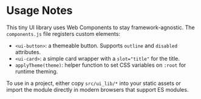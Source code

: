 # Usage Notes

This tiny UI library uses Web Components to stay framework-agnostic. The `components.js` file registers custom elements:

- `<ui-button>`: a themeable button. Supports `outline` and `disabled` attributes.
- `<ui-card>`: a simple card wrapper with a `slot="title"` for the title.
- `applyTheme(theme)`: helper function to set CSS variables on `:root` for runtime theming.

To use in a project, either copy `src/ui_lib/*` into your static assets or import the module directly in modern browsers that support ES modules.
